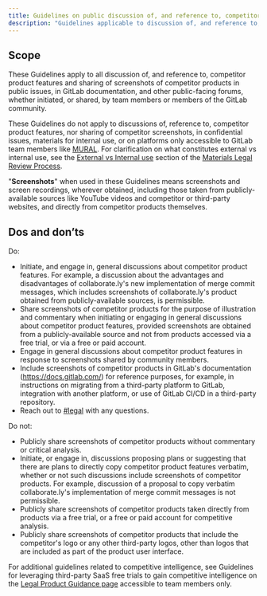 ```yaml
---
title: Guidelines on public discussion of, and reference to, competitor product features
description: "Guidelines applicable to discussion of, and reference to, competitor product features and sharing of screenshots of competitor products in public issues, GitLab documentation (https://docs.gitlab.com/), and other public-facing media."
---
```


## Scope

These Guidelines apply to all discussion of, and reference to, competitor product features and sharing of screenshots of competitor products in public issues, in GitLab documentation, and other public-facing forums, whether initiated, or shared, by team members or members of the GitLab community.

These Guidelines do not apply to discussions of, reference to, competitor product features, nor sharing of competitor screenshots, in confidential issues, materials for internal use, or on platforms only accessible to GitLab team members like [MURAL](/handbook/product/ux/ux-resources#tools). For clarification on what constitutes external vs internal use, see the [External vs Internal use](/handbook/legal/materials-legal-review-process/#external-vs-internal-use) section of the [Materials Legal Review Process](/handbook/legal/materials-legal-review-process/#self-serve-materials-compliance-resources).

"**Screenshots**" when used in these Guidelines means screenshots and screen recordings, wherever obtained, including those taken from publicly-available sources like YouTube videos and competitor or third-party websites, and directly from competitor products themselves.

## Dos and don’ts

Do:

- Initiate, and engage in, general discussions about competitor product features. For example, a discussion about the advantages and disadvantages of collaborate.ly's new implementation of merge commit messages, which includes screenshots of collaborate.ly's product obtained from publicly-available sources, is permissible.
- Share screenshots of competitor products for the purpose of illustration and commentary when initiating or engaging in general discussions about competitor product features, provided screenshots are obtained from a publicly-available source and not from products accessed via a free trial, or via a free or paid account.
- Engage in general discussions about competitor product features in response to screenshots shared by community members.
- Include screenshots of competitor products in GitLab's documentation (https://docs.gitlab.com/) for reference purposes, for example, in instructions on migrating from a third-party platform to GitLab, integration with another platform, or use of GitLab CI/CD in a third-party repository.
- Reach out to [#legal](https://app.slack.com/client/T02592416/C78E74A6L) with any questions.

Do not:

- Publicly share screenshots of competitor products without commentary or critical analysis.
- Initiate, or engage in, discussions proposing plans or suggesting that there are plans to directly copy competitor product features verbatim, whether or not such discussions include screenshots of competitor products. For example, discussion of a proposal to copy verbatim collaborate.ly's implementation of merge commit messages is not permissible.
- Publicly share screenshots of competitor products taken directly from products via a free trial, or a free or paid account for competitive analysis.
- Publicly share screenshots of competitor products that include the competitor's logo or any other third-party logos, other than logos that are included as part of the product user interface.

For additional guidelines related to competitive intelligence, see  Guidelines for leveraging third-party SaaS free trials to gain competitive intelligence on the [Legal Product Guidance page](https://internal.gitlab.com/handbook/legal-and-corporate-affairs/legal-and-compliance/productguidance/#guidelines-for-leveraging-third-party-saas-free-trials-to-gain-competitive-intelligence) accessible to team members only.
